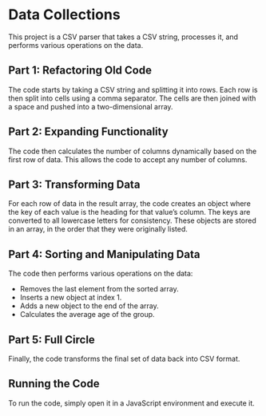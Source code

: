 # Data Collections

This project is a CSV parser that takes a CSV string, processes it, and performs various operations on the data.

## Part 1: Refactoring Old Code

The code starts by taking a CSV string and splitting it into rows. Each row is then split into cells using a comma separator. The cells are then joined with a space and pushed into a two-dimensional array.

## Part 2: Expanding Functionality

The code then calculates the number of columns dynamically based on the first row of data. This allows the code to accept any number of columns.

## Part 3: Transforming Data

For each row of data in the result array, the code creates an object where the key of each value is the heading for that value’s column. The keys are converted to all lowercase letters for consistency. These objects are stored in an array, in the order that they were originally listed.

## Part 4: Sorting and Manipulating Data

The code then performs various operations on the data:

- Removes the last element from the sorted array.
- Inserts a new object at index 1.
- Adds a new object to the end of the array.
- Calculates the average age of the group.

## Part 5: Full Circle

Finally, the code transforms the final set of data back into CSV format.

## Running the Code

To run the code, simply open it in a JavaScript environment and execute it.